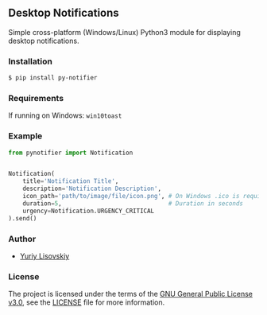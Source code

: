## Desktop Notifications

Simple cross-platform (Windows/Linux) Python3 module for displaying desktop notifications.

### Installation
```bash
$ pip install py-notifier
```

### Requirements
If running on Windows: `win10toast`

### Example
```python
from pynotifier import Notification


Notification(
	title='Notification Title',
	description='Notification Description',
	icon_path='path/to/image/file/icon.png', # On Windows .ico is required, on Linux - .png
	duration=5,                              # Duration in seconds
	urgency=Notification.URGENCY_CRITICAL
).send()
```

### Author
* [Yuriy Lisovskiy](https://github.com/YuriyLisovskiy)

### License
The project is licensed under the terms of the [GNU General Public License v3.0](https://opensource.org/licenses/GPL-3.0), see the [LICENSE](LICENSE) file for more information.
